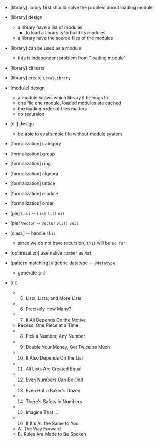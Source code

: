 - [library] library first should solve the problem about loading module

- [library] design
  - a library have a list of modules
    - to load a library is to build its modules
  - a library have the source files of the modules

- [library] can be used as a module
  - this is independent problem from "loading module"

- [library] cli tests
- [library] create `LocalLibrary`

- [module] design
  - a module knows which library it belongs to
  - one file one module, loaded modules are cached
  - the loading order of files matters
  - no recursion

- [cli] design
  - be able to eval simple file without module system

- [formalization] category
- [formalization] group
- [formalization] ring
- [formalization] algebra
- [formalization] lattice
- [formalization] module
- [formalization] order

- [pie] `List` -- `List` `li()` `nil`
- [pie] `Vector` --  `Vector` `vli()` `vnil`

- [class] -- handle `this`
  - since we do not have recursion, `this` will be `so far`

- [optimization] use native `number` as `Nat`

- [pattern matching] algebric datatype -- `@datatype`
  - generate `ind`

- [tlt]
  - 5. Lists, Lists, and More Lists
  - 6. Precisely How Many?
  - 7. It All Depends On the Motive
  - Recess: One Piece at a Time
  - 8. Pick a Number, Any Number
  - 9. Double Your Money, Get Twice as Much
  - 10. It Also Depends On the List
  - 11. All Lists Are Created Equal
  - 12. Even Numbers Can Be Odd
  - 13. Even Haf a Baker's Dozen
  - 14. There's Safety in Numbers
  - 15. Imagine That ...
  - 16. If It's All the Same to You
  - A. The Way Forward
  - B. Rules Are Made to Be Spoken
